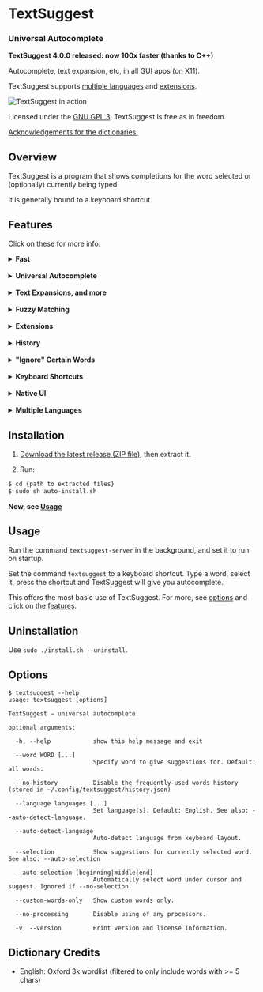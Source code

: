# TextSuggest
### Universal Autocomplete

**TextSuggest 4.0.0 released: now 100x faster (thanks to C++)**

Autocomplete, text expansion, etc, in all GUI apps (on X11).

TextSuggest supports [multiple languages](#other-languages) and [extensions](#extensions).

![TextSuggest in action](img/demo.png)

Licensed under the [GNU GPL 3](https://www.gnu.org/licenses/gpl.txt). TextSuggest is free as in freedom.

[Acknowledgements for the dictionaries.](#dictionary-credits)

## Overview

TextSuggest is a program that shows completions for the word selected or (optionally) currently being typed.

It is generally bound to a keyboard shortcut.

## Features

Click on these for more info:

<details><summary><b>Fast</b></summary>
<p><br />
TextSuggest is extremely fast. It does a fuzzy search of the full included English dictionary in 0.0005 seconds.
</p>
</details> <br />

<details><summary><b>Universal Autocomplete</b></summary>
<p><br />
TextSuggest can provide autocomplete in any GUI app on X11.
</p>
</details> <br />

<details><summary><b>Text Expansions, and more</b></summary>
<p><br />
TextSuggest can handle a range of expansions.

### Custom words

Simply add them to `~/.config/textsuggest/custom-words.json` in a JSON format like this:

	{
	    "custom": "Expansion",
	    "another": "Another expansion"
	}

and whenever 'custom' is typed, 'Expansion' will be typed. Similarly for 'another' ('Another expansion').

Whenever you type an unknown word, it is automatically added to your custom words file.

### Commands

Inserts the output of a command:

    $ls -l

when typed into a TextSuggest window, will insert output of `ls -l` as if it was run in a shell.

#### Custom words + Commands

Add in `~/.config/textsuggest/custom-words.json`:

    "custom": "$ command --opts"

and whenever you type 'custom' into TextSuggest, the output of `command --opts` will be inserted.

### Math

Simply type into TextSuggest:

    = 2 + 3

And '5' will be inserted. You can do any math expression that Python supports.

You can also use any function in the Python [`math`](https://docs.python.org/3/library/math.html) library, for example `= sqrt(25)` for √25.

#### Custom Words + Math

Add in `~/.config/textsuggest/custom-words.json`:

    "custom": "= 2 + 3"

And whenever you type 'custom' into TextSuggest, 5 will be inserted.

</p>
</details> <br />


<details><summary><b>Fuzzy Matching</b></summary>
<p><br />
TextSuggest supports very fast and intuitive fuzzy matching, so that you don't have to type the entire word, only portions.

For example, as the screenshot at the top shows, `inting` shows suggestions for `interesting`, `painting` and so on, in order of best match.
</p>
</details> <br />

<details><summary><b>Extensions</b></summary>
<p><br />
TextSuggest supports powerful *processors* for extensions.

A processor *processes* text before handing it over to TextSuggest to type it out.
By default TextSuggest has two processors, [`command`] and [`math_expression`] (see the above *Text Expansions* section).

### Making your own extension

A *processor* is a simple script/executable (any language), that *must* respond to `matches {text}` and `process {text}` as command line arguments.

Look into this example, written in Python (you can use any language, as long as it is an executable):

```python
import sys

if sys.argv[1] == "matches":
	# Exit (sys.exit()) with 0 (yes) or 1 (no): whether this processor should process 'text' or not.
	# For example, the command processor has it like this:
	#     if text.startswith('$'):
	#         sys.exit(0)  # should process
	#     else:
	#         sys.exit(1)  # should not process

if sys.argv[1] == "process":
	text = sys.argv[2]
	# Do something with 'text' and print() it.
	# This is what will be finally typed.
```

Make one based on the sample above, and place it in `~/.config/textsuggest/processors/`.

File must be executable (`chmod a+x ~/.config/textsuggest/processors/YOUR_PROCESSOR`).

Processors in `~/.config/textsuggest/processors` take precedence over those in `/usr/share/textsuggest/processors`, in case of a name or match conflict.
</p>
</details> <br />

<details><summary><b>History</b></summary>
<p><br />
TextSuggest supports storing history of suggestions used. More-used suggestions will rise to the top.

History can be disabled using the `--no-history` option.

You can remove a word from history, by pressing <kbd>Shift+Delete</kbd>, or in the file `~/.config/textsuggest/history.json`
</p>
</details> <br />

<details><summary><b>"Ignore" Certain Words</b></summary>
<p><br />
You can tell TextSuggest to *never* show some words conveniently through 

 - <kbd>Ctrl+Shift+Delete</kbd>
 - or in the file `~/.config/textsuggest/ignore.json`
</p>
</details> <br />

<details><summary><b>Keyboard Shortcuts</b></summary>
<p><br />
While browsing the list of suggestions, press

  - <kbd>Alt+Enter</kbd> to type it without processing.
  - <kbd>Shift+Delete</kbd> to remove it from your history.
  - <kbd>Ctrl+Shift+Delete</kbd> to add it to the ignore list (i.e. will never show up in suggestions)
</p>
</details> <br />

<details><summary><b>Native UI</b></summary>
<p><br />
Unlike many apps, TextSuggest has a fast, entirely native user interface written in Qt 5 and C++.

Custom third-party UIs can also be easily made by other developers if they wish.
</p>
</details> <br />

<details><summary><b>Multiple Languages</b></summary>
<p><br />
English dictionary are provided by default.

By default, only the English dictionary will be used.

You can change this by:

  - Auto-detect language from keyboard layout: Use the option `--auto-detect-language`. The mapping of layouts to languages is given below:
    - `bd` → Bangla
    - `us` → English
    - `uk` → English
    - `gb` → English
    - `cn` → Chinese
    - `ar` → Arabic
    - `tw` → Chinese
    - `de` → German
    - `jp` → Japanese
    - `ru` → Russian
    - `es` → Spanish
    - `se` → Swedish
    - `fi` → Finnish
    - `kr` → Korean
    - `pk` → Urdu
    - `fr` → French
    - `gr` → Greek
    - `ua` → Ukrainian

  - Manually specify the language(s) to use. For example, `--language English --language German`. (This will set the language to both English and German. Must pass `--language` or `-l` for each language).

TextSuggest will then use `<language name>.txt` file(s) (if they exist) in `/usr/share/textsuggest/dictionaries`.
</p>
</details>




## Installation

  1. [Download the latest release (ZIP file)](https://github.com/bharadwaj-raju/TextSuggest/archive/v3.0.0.zip), then extract it.

  2. Run:
    
```bash    
$ cd {path to extracted files}
$ sudo sh auto-install.sh
```



**Now, see [Usage](#usage)**


## Usage

Run the command `textsuggest-server` in the background, and set it to run on startup.

Set the command `textsuggest` to a keyboard shortcut. Type a word, select it, press the shortcut and TextSuggest will give you autocomplete.

This offers the most basic use of TextSuggest. For more, see [options](#options) and click on the [features](#features).

## Uninstallation

Use `sudo ./install.sh --uninstall`.

## Options

    $ textsuggest --help
	usage: textsuggest [options]

	TextSuggest — universal autocomplete

	optional arguments:
	  
	  -h, --help            show this help message and exit
	  
	  --word WORD [...]
	                        Specify word to give suggestions for. Default: all words. 
	                         
	  --no-history          Disable the frequently-used words history (stored in ~/.config/textsuggest/history.json) 
	                         
	  --language languages [...]
	                        Set language(s). Default: English. See also: --auto-detect-language. 
	                         
	  --auto-detect-language
	                        Auto-detect language from keyboard layout. 
	                         
	  --selection           Show suggestions for currently selected word. See also: --auto-selection 
	                         
	  --auto-selection [beginning|middle|end]
	                        Automatically select word under cursor and suggest. Ignored if --no-selection. 
	                         
	  --custom-words-only   Show custom words only. 
	                         
	  --no-processing       Disable using of any processors. 
	                         
	  -v, --version         Print version and license information.



## Dictionary Credits

- English:
  Oxford 3k wordlist (filtered to only include words with >= 5 chars)